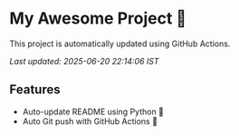 # My Awesome Project 🚀

This project is automatically updated using GitHub Actions.

_Last updated: 2025-06-20 22:14:06 IST_

## Features
- Auto-update README using Python 🐍
- Auto Git push with GitHub Actions 🤖
